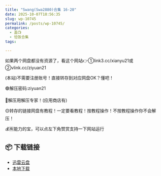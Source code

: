 ```yaml
---
title: "Swang(Swa2880)合集 16-20"
date: 2025-10-07T18:56:35
slug: wp-10745
permalink: /posts/wp-10745/
categories:
  - 盖📺
  - 恰饭合集
tags:

---
```


如果两个网盘都没有资源了，看这个网站👉①link3.cc/xianyu21或②vlink.cc/ziyuan21

(本站)不需要注册账号！直接转存到对应网盘OK？懂吧！

🟢解压密码:ziyuan21

🔵解压用解压专家！(应用商店有)

🟡转存的链接网盘有教程！一定要看教程！按教程操作！不按教程操作你不会解压！

💰🈶能力的宝，可以点左下角赞赏支持一下网站运行

## 📦 下载链接
- [迅雷云盘](https://blziyuan21.com/pay-download/10745?key=ba58a83e4b&down_id=0)
- [本地下载](https://blziyuan21.com/pay-download/10745?key=ba58a83e4b&down_id=1)

